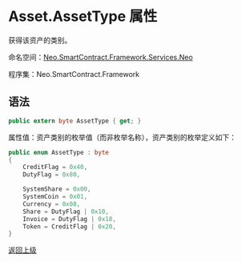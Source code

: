 # Asset.AssetType 属性

获得该资产的类别。

命名空间：[Neo.SmartContract.Framework.Services.Neo](../../neo.md)

程序集：Neo.SmartContract.Framework

## 语法

```c#
public extern byte AssetType { get; }
```

属性值：资产类别的枚举值（而非枚举名称），资产类别的枚举定义如下：

```c#
public enum AssetType : byte
{
    CreditFlag = 0x40,
    DutyFlag = 0x80,

    SystemShare = 0x00,
    SystemCoin = 0x01,
    Currency = 0x08,
    Share = DutyFlag | 0x10,
    Invoice = DutyFlag | 0x18,
    Token = CreditFlag | 0x20,
}
```



[返回上级](../Asset.md)
